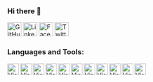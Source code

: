 ### Hi there 👋
<p align="left">
  <a href="https://github.com/randheerrrk"><img alt="GitHub" title="GitHub" height="32" width="32" src="https://img.icons8.com/doodle/48/000000/github.png"></a>
  <a href="www.linkedin.com/in/randheerrrk"><img alt="LinkedIn" title="LinkedIn" height="32" width="32" src="https://img.icons8.com/doodle/48/000000/linkedin.png"></a>
  <a href="https://www.facebook.com/randheer.rrk"><img alt="Facebook" title="Facebook" height="32" width="32" src="https://img.icons8.com/doodle/48/000000/facebook-new.png"></a>
  <a href="https://twitter.com/randheerrrk"><img alt="Twitter" title="Twitter" height="32" width="32" src="https://img.icons8.com/doodle/50/000000/twitter.png"></a>
</p>

### Languages and Tools:

<img align="left" alt="Visual Studio Code" width="26px" src="https://img.icons8.com/color/48/000000/c-plus-plus-logo.png"/>
<img align="left" alt="Visual Studio Code" width="26px" src="https://img.icons8.com/color/48/000000/c-programming.png"/>
<img align="left" alt="Visual Studio Code" width="26px" src="https://img.icons8.com/color/48/000000/java-coffee-cup-logo.png"/>
<img align="left" alt="Visual Studio Code" width="26px" src="https://img.icons8.com/color/48/000000/python.png"/>
<img align="left" alt="Visual Studio Code" width="26px" src="https://img.icons8.com/color/48/000000/javascript.png"/>
<img align="left" alt="Visual Studio Code" width="26px" src="https://img.icons8.com/color/48/000000/typescript.png"/>
<img align="left" alt="Visual Studio Code" width="26px"  src="https://img.icons8.com/color/48/000000/golang.png"/>
<img align="left" alt="Visual Studio Code" width="26px"  src="https://img.icons8.com/ios-filled/50/000000/mysql-logo.png"/>
<img align="left" alt="Visual Studio Code" width="26px"  src="https://img.icons8.com/color/48/000000/html-5.png"/>
<img align="left" alt="Visual Studio Code" width="26px"  src="https://img.icons8.com/color/48/000000/css3.png"/>
<img align="left" alt="Visual Studio Code" width="26px" src="https://img.icons8.com/color/48/000000/graphql.png"/>